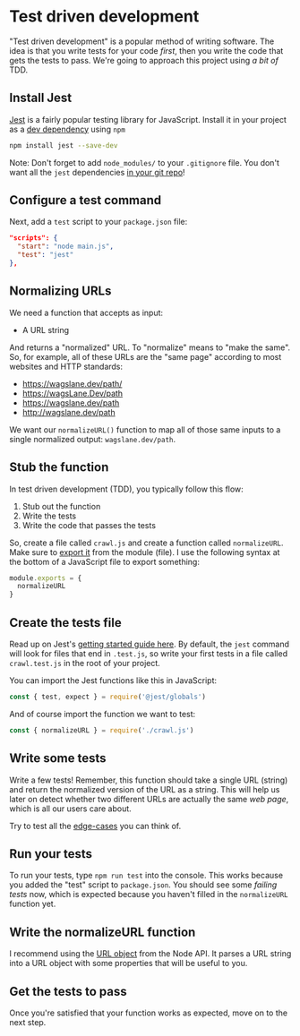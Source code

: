 # Test driven development

"Test driven development" is a popular method of writing software. The idea is that you write tests for your code *first*, then you write the code that gets the tests to pass. We're going to approach this project using *a bit of* TDD.

## Install Jest

[Jest](https://jestjs.io/) is a fairly popular testing library for JavaScript. Install it in your project as a [dev dependency](https://medium.com/@stalonadsl948/dependencies-vs-devdependencies-926e096a3dee) using `npm`

```bash
npm install jest --save-dev
```

Note: Don't forget to add `node_modules/` to your `.gitignore` file. You don't want all the `jest` dependencies [in your git repo](https://sebhastian.com/git-ignore-node_modules/)!

## Configure a test command

Next, add a `test` script to your `package.json` file:

```json
"scripts": {
  "start": "node main.js",
  "test": "jest"
},
```

## Normalizing URLs

We need a function that accepts as input:

* A URL string

And returns a "normalized" URL. To "normalize" means to "make the same". So, for example, all of these URLs are the "same page" according to most websites and HTTP standards:

* https://wagslane.dev/path/
* https://wagsLane.Dev/path
* https://wagslane.dev/path
* http://wagslane.dev/path

We want our `normalizeURL()` function to map all of those same inputs to a single normalized output: `wagslane.dev/path`.

## Stub the function

In test driven development (TDD), you typically follow this flow:

1. Stub out the function
2. Write the tests
3. Write the code that passes the tests

So, create a file called `crawl.js` and create a function called `normalizeURL`. Make sure to [export it](https://www.sitepoint.com/understanding-module-exports-exports-node-js/) from the module (file). I use the following syntax at the bottom of a JavaScript file to export something:

```js
module.exports = {
  normalizeURL
}
```

## Create the tests file

Read up on Jest's [getting started guide here](https://jestjs.io/docs/getting-started). By default, the `jest` command will look for files that end in `.test.js`, so write your first tests in a file called `crawl.test.js` in the root of your project. 

You can import the Jest functions like this in JavaScript:

```js
const { test, expect } = require('@jest/globals')
```

And of course import the function we want to test:

```js
const { normalizeURL } = require('./crawl.js')
```

## Write some tests

Write a few tests! Remember, this function should take a single URL (string) and return the normalized version of the URL as a string. This will help us later on detect whether two different URLs are actually the same *web page*, which is all our users care about.

Try to test all the [edge-cases](https://en.wikipedia.org/wiki/Edge_case) you can think of.

## Run your tests

To run your tests, type `npm run test` into the console. This works because you added the "test" script to `package.json`. You should see some *failing tests* now, which is expected because you haven't filled in the `normalizeURL` function yet.

## Write the normalizeURL function

I recommend using the [URL object](https://nodejs.org/api/url.html#url-strings-and-url-objects) from the Node API. It parses a URL string into a URL object with some properties that will be useful to you.

## Get the tests to pass

Once you're satisfied that your function works as expected, move on to the next step.
